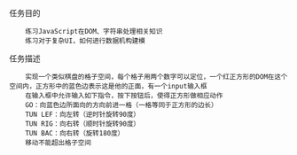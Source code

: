 任务目的

        练习JavaScript在DOM、字符串处理相关知识
        练习对于复杂UI，如何进行数据机构建模
        
任务描述

        实现一个类似棋盘的格子空间，每个格子用两个数字可以定位，一个红正方形的DOM在这个空间内，正方形中的蓝色边表示这是他的正面，有一个input输入框
        在输入框中允许输入如下指令，按下按钮后，使得正方形做相应动作
        GO：向蓝色边所面向的方向前进一格（一格等同于正方形的边长）
        TUN LEF：向左转（逆时针旋转90度）
        TUN RIG：向右转（顺时针旋转90度）
        TUN BAC：向右转（旋转180度）
        移动不能超出格子空间
